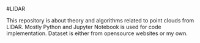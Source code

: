 #LIDAR

This repository is about theory and algorithms related to point clouds from LIDAR.
Mostly Python and Jupyter Notebook is used for code implementation.
Dataset is either from opensource websites or my own.
